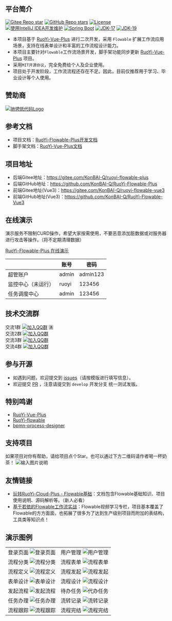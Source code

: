## 平台简介
[![Gitee Repo star](https://gitee.com/KonBAI-Q/ruoyi-flowable-plus/badge/star.svg?theme=dark)](https://gitee.com/KonBAI-Q/ruoyi-flowable-plus/stargazers)
[![GitHub Repo stars](https://img.shields.io/github/stars/KonBAI-Q/RuoYi-Flowable-Plus?style=social)](https://github.com/KonBAI-Q/RuoYi-Flowable-Plus/stargazers)
[![License](https://img.shields.io/badge/License-MIT-blue.svg)](https://gitee.com/KonBAI-Q/ruoyi-flowable-plus/blob/master/LICENSE)
[![使用IntelliJ IDEA开发维护](https://img.shields.io/badge/IntelliJ%20IDEA-提供支持-blue.svg)](https://www.jetbrains.com)
[![Spring Boot](https://img.shields.io/badge/Spring%20Boot-3.0-blue.svg)]()
[![JDK-17](https://img.shields.io/badge/JDK-17-green.svg)]()
[![JDK-19](https://img.shields.io/badge/JDK-19-green.svg)]()

- 本项目基于 [RuoYi-Vue-Plus](https://gitee.com/dromara/RuoYi-Vue-Plus) 进行二次开发，采用 `Flowable` 扩展工作流应用场景，支持在线表单设计和丰富的工作流程设计能力。
- 本项目主要针对`Flowable`工作流场景开发，脚手架功能同步更新 [RuoYi-Vue-Plus](https://gitee.com/dromara/RuoYi-Vue-Plus) 项目。
- 采用`MIT开源协议`，完全免费给个人及企业使用。
- 项目处于开发阶段，工作流流程还存在不足。因此，目前仅推荐用于学习、毕业设计等个人使用。

## 赞助商
[![驰骋低代码Logo](http://qiniu-flowable.konbai.work/chicheng-logo.png)](http://ccflow.org/?frm=KonBAI)

## 参考文档
- 项目文档：[RuoYi-Flowable-Plus开发文档](http://rfp-doc.konbai.work)
- 脚手架文档：[RuoYi-Vue-Plus文档](https://gitee.com/dromara/RuoYi-Vue-Plus/wikis/pages)

## 项目地址
- 后端Gitee地址：<https://gitee.com/KonBAI-Q/ruoyi-flowable-plus>
- 后端GitHub地址：<https://github.com/KonBAI-Q/RuoYi-Flowable-Plus>
- 前端Gitee地址(Vue3)：<https://gitee.com/KonBAI-Q/ruoyi-flowable-vue3>
- 前端GitHub地址(Vue3)：<https://github.com/KonBAI-Q/RuoYi-Flowable-Vue3>

## 在线演示
演示服务不限制CURD操作，希望大家按需使用，不要恶意添加脏数据或对服务器进行攻击等操作。（将不定期清理数据）

[RuoYi-Flowable-Plus 在线演示](http://159.75.158.189/)

|                 | 账号  | 密码      |
|---------------- | ----- | -------- |
| 超管账户         | admin | admin123 |
| 监控中心（未运行） | ruoyi | 123456   |
| 任务调度中心      | admin | 123456   |

## 技术交流群

交流1群 [![加入QQ群](https://img.shields.io/badge/QQ群-1007207992-blue.svg?style=flat)](https://jq.qq.com/?_wv=1027\&k=PYDZa1tA) 🈵️</br>
交流2群 [![加入QQ群](https://img.shields.io/badge/QQ群-725502135-blue.svg?style=flat)](https://jq.qq.com/?_wv=1027&k=J4zeZaKo) </br>
交流3群 [![加入QQ群](https://img.shields.io/badge/QQ群-860980043-blue.svg?style=flat)](http://qm.qq.com/cgi-bin/qm/qr?_wv=1027&k=NfqIsFMASOvIC6yHYwY6bnaSfdgcD1La&authKey=SeFDA4oFkb%2FkdvnI%2FJ3aJTJZkyzDaz8v8gybpzUATAilnKSCmyKhCE6R2jkXc5e2&noverify=0&group_code=860980043) </br>
交流4群 [![加入QQ群](https://img.shields.io/badge/QQ群-683510042-blue.svg?style=flat)](http://qm.qq.com/cgi-bin/qm/qr?_wv=1027&k=RBXhJKfZT0GSjEPa0CcViGmP_mnVE82j&authKey=J9shEDSoCujDRJO9wcpqzsbvCQskcEvo0idGd54I0uk735K90HhA0v5ywEkUdxK3&noverify=0&group_code=683510042) </br>

## 参与开源
- 如遇到问题，欢迎提交到 [issues](https://gitee.com/KonBAI-Q/ruoyi-flowable-plus/issues)（请按模版进行填写信息）。
- 欢迎提交 [PR](https://gitee.com/KonBAI-Q/ruoyi-flowable-plus/pulls) ，注意请提交到 `develop` 开发分支 统一测试发版。

## 特别鸣谢
- [RuoYi-Vue-Plus](https://gitee.com/dromara/RuoYi-Vue-Plus)
- [RuoYi-flowable](https://gitee.com/tony2y/RuoYi-flowable)
- [bpmn-process-designer](https://gitee.com/MiyueSC/bpmn-process-designer)

## 支持项目
如果项目对你有帮助，请给项目点个Star。也可以通过下方二维码请作者喝一杯奶茶！
![输入图片说明](http://qiniu-flowable.konbai.work/Collection-Code.jpg)

## 友情链接
- [玩转RuoYi-Cloud-Plus - Flowable基础](https://blog.csdn.net/zhaozhiqiang1981/article/details/129240406)：文档包含Flowable基础知识、项目使用说明、源码解析等。（新人必看）
- [基于若依的Flowable工作流实战](https://space.bilibili.com/400188320/channel/collectiondetail?sid=1002899)：Flowable视频学习专栏，项目基本覆盖了Flowable的方方面面，也拓展了很多为了达到生产级别项目而附加的表结构，工具类等知识点！

## 演示图例
<table style="width:100%; text-align:center">
<tbody>
<tr>
  <td>
    <span>登录页面</span>
    <img src="https://images.gitee.com/uploads/images/2022/0424/164043_74b57010_5096840.png" alt="登录页面"/>
  </td>
  <td>
    <span>用户管理</span>
    <img src="https://images.gitee.com/uploads/images/2022/0424/164236_2de3b8da_5096840.png" alt="用户管理"/>
  </td>
</tr>
<tr>
  <td>
    <span>流程分类</span>
    <img src="https://images.gitee.com/uploads/images/2022/0424/164839_ca79b066_5096840.png" alt="流程分类"/>
  </td>
  <td>
    <span>流程表单</span>
    <img src="https://images.gitee.com/uploads/images/2022/0424/165118_688209fd_5096840.png" alt="流程表单"/>
  </td>
</tr>
<tr>
  <td>
    <span>流程定义</span>
    <img src="https://images.gitee.com/uploads/images/2022/0424/165916_825a85c8_5096840.png" alt="流程定义"/>
  </td>
  <td>
    <span>流程发起</span>
    <img src="https://images.gitee.com/uploads/images/2022/0424/171409_ffb0faf3_5096840.png" alt="流程发起"/>
  </td>
</tr>
<tr>
  <td>
    <span>表单设计</span>
    <img src="https://images.gitee.com/uploads/images/2022/0424/172933_7222c0f2_5096840.png" alt="表单设计"/>
  </td>
  <td>
    <span>流程设计</span>
    <img src="https://images.gitee.com/uploads/images/2022/0424/165827_44fa412b_5096840.png" alt="流程设计"/>
  </td>
</tr>
<tr>
  <td>
    <span>发起流程</span>
    <img src="https://images.gitee.com/uploads/images/2022/0424/171651_4639254b_5096840.png" alt="发起流程"/>
  </td>
  <td>
    <span>待办任务</span>
    <img src="https://images.gitee.com/uploads/images/2022/0424/171916_7ba22063_5096840.png" alt="代办任务"/>
  </td>
</tr>
<tr>
  <td>
    <span>任务办理</span>
    <img src="https://images.gitee.com/uploads/images/2022/0424/172204_04753399_5096840.png" alt="任务办理"/>
  </td>
  <td>
    <span>流转记录</span>
    <img src="https://images.gitee.com/uploads/images/2022/0424/172350_179e8341_5096840.png" alt="流转记录"/>
  </td>
</tr>
<tr>
  <td>
    <span>流程跟踪</span>
    <img src="https://images.gitee.com/uploads/images/2022/0424/172547_fe7414d4_5096840.png" alt="流程跟踪"/>
  </td>
  <td>
    <span>流程完结</span>
    <img src="https://images.gitee.com/uploads/images/2022/0424/173159_8cc57e74_5096840.png" alt="流程完结"/>
  </td>
</tr>
</tbody>
</table>
